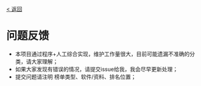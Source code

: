 [< 返回](https://github.com/kon9chunkit/GitHub-Chinese-Top-Charts#github中文排行榜)

# 问题反馈

- 本项目通过程序+人工综合实现，维护工作量很大，目前可能遗漏不准确的分类，请大家理解；
- 如果大家发现有错误的情况，请提交issue给我，我会尽早更新处理；
- 提交问题请注明 榜单类型、软件/资料、排名位置；